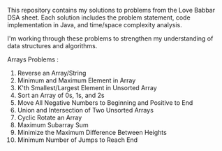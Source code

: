 This repository contains my solutions to problems from the Love Babbar DSA sheet. Each solution includes the problem statement, code implementation in Java, and time/space complexity analysis. 

I'm working through these problems to strengthen my understanding of data structures and algorithms.

Arrays Problems :
  1. Reverse an Array/String
  2. Minimum and Maximum Element in Array
  3. K'th Smallest/Largest Element in Unsorted Array
  4. Sort an Array of 0s, 1s, and 2s
  5. Move All Negative Numbers to Beginning and Positive to End
  6. Union and Intersection of Two Unsorted Arrays
  7. Cyclic Rotate an Array
  8. Maximum Subarray Sum
  9. Minimize the Maximum Difference Between Heights
  10. Minimum Number of Jumps to Reach End
